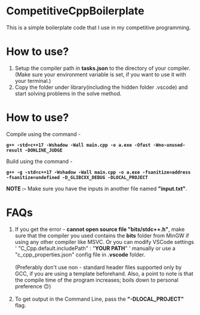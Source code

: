 # CompetitiveCppBoilerplate

This is a simple boilerplate code that I use in my competitive programming.


# How to use?
1. Setup the compiler path in **tasks.json** to the directory of your compiler. (Make sure your environment variable is set, if you want to use it with your terminal.)
2. Copy the folder under library(including the hidden folder .vscode) and start solving problems in the solve method.

# How to use?

Compile using the command -  

**`g++ -std=c++17 -Wshadow -Wall main.cpp -o a.exe -Ofast -Wno-unused-result -DONLINE_JUDGE`**
  
Build using the command -  

**`g++ -g -std=c++17 -Wshadow -Wall main.cpp -o a.exe -fsanitize=address -fsanitize=undefined -D_GLIBCXX_DEBUG -DLOCAL_PROJECT`**

**NOTE :-** Make sure you have the inputs in another file named **"input.txt"**.

# FAQs

1. If you get the error - **cannot open source file "bits/stdc++.h"**, make sure that the compiler you used contains the **bits** folder from MinGW if using any other compiler like MSVC. Or you can modify VSCode settings ' "C_Cpp.default.includePath" : "**YOUR PATH**" ' manually or use a "c_cpp_properties.json" config file in **.vscode** folder. 
</br></br>(Preferably don't use non - standard header files supported only by GCC, if you are using a template beforehand. Also, a point to note is that the compile time of the program increases; boils down to personal preference 🙃)</br></br>
2. To get output in the Command Line, pass the **"-DLOCAL_PROJECT"** flag.
